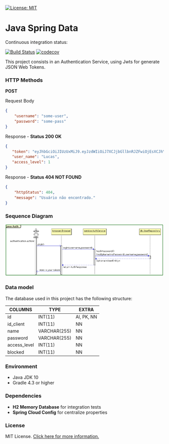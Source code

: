 [![License: MIT](https://img.shields.io/badge/License-MIT-blue.svg)](https://opensource.org/licenses/MIT)

# Java Spring Data

Continuous integration status:

[![Build Status](https://travis-ci.org/valandro/spring-auth.svg?branch=master)](https://travis-ci.org/valandro/spring-auth.svg?branch=master)
[![codecov](https://codecov.io/gh/valandro/java-auth-spring/branch/master/graph/badge.svg)](https://codecov.io/gh/valandro/java-auth-spring)


This project consists in an Authentication Service, using Jwts for generate JSON Web Tokens.

### HTTP Methods

**POST**

Request Body
```json
{
    "username": "some-user",
    "password": "some-pass"
}
```

Response - **Status 200 OK**

```json
{  
   "token": "eyJhbGciOiJIUzUxMiJ9.eyJzdWIiOiJ7XCJjbGllbnRJZFwiOjEsXCJhY2Nlc",
   "user_name": "Lucas",
   "access_level": 1
}
```
Response - **Status 404 NOT FOUND**

```json
{
    "httpStatus": 404,
    "message": "Usuário não encontrado."
}
```


### Sequence Diagram


![Diagram](/diagram/diagram.png)

### Data model
The database used in this project has the following structure:

| COLUMNS     | TYPE        | EXTRA     |
| ------------| ------------| ----------|
| id          | INT(11)     | AI, PK, NN|
| id_client   | INT(11)     | NN        |
| name        | VARCHAR(255)| NN        |
| password    | VARCHAR(255)| NN        |
| access_level| INT(11)     | NN        |
| blocked     | INT(11)     | NN        |

### Environment
 - Java JDK 10
 - Gradle 4.3 or higher 

### Dependencies
 - **H2 Memory Database** for integration tests
 - **Spring Cloud Config** for centralize properties
 
### License
MIT License. [Click here for more information.](LICENSE)
